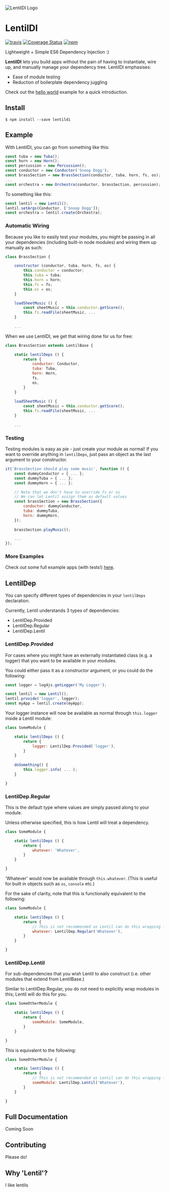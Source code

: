 ![LentilDI Logo](http://i.imgur.com/BKDQnkU.png)

LentilDI
========
[![travis](https://travis-ci.org/magicmark/LentilDI.svg?branch=master)](https://travis-ci.org/magicmark/LentilDI)
[![Coverage Status](https://coveralls.io/repos/github/magicmark/LentilDI/badge.svg?branch=master)](https://coveralls.io/github/magicmark/LentilDI?branch=master)
[![npm](https://img.shields.io/npm/v/lentildi.svg)](https://www.npmjs.com/package/lentildi)

Lightweight + Simple ES6 Dependency Injection :)

**LentilDI** lets you build apps without the pain of having to instantiate, wire up, and manually manage your dependency tree. LentilDI emphasises:

* Ease of module testing
* Reduction of boilerplate dependency juggling

Check out the [hello world](https://github.com/magicmark/LentilDI/blob/master/examples/hello_world/index.js) example for a quick introduction.

## Install

```
$ npm install --save lentildi
```

## Example

With LentilDI, you can go from something like this:

```javascript
const tuba = new Tuba();
const horn = new Horn();
const percussion = new Percussion();
const conductor = new Conductor('Snoop Dogg');
const brassSection = new BrassSection(conductor, tuba, horn, fs, os);
...
const orchestra = new Orchestra(conductor, brassSection, percussion);
```

To something like this:

```javascript
const lentil = new Lentil();
lentil.setArgs(Conductor, ['Snoop Dogg']);
const orchestra = lentil.create(Orchestra);
```

### Automatic Wiring

Because you like to easily test your modules, you might be passing in all your dependencies (including built-in node modules) and wiring them up manually as such:

```javascript
class BrassSection {

    constructor (conductor, tuba, horn, fs, os) {
        this.conductor = conductor;
        this.tuba = tuba;
        this.horn = horn;
        this.fs = fs;
        this.os = os;
    }

    loadSheetMusic () {
        const sheetMusic = this.conductor.getScore();
        this.fs.readFile(sheetMusic, ...
    }
    
    ...
```

When we use LentilDI, we get that wiring done for us for free:

```javascript
class BrassSection extends LentilBase {

    static lentilDeps () {
        return {
            conductor: Conductor,
            tuba: Tuba,
            horn: Horn,
            fs,
            os,
        }
    }
    
    loadSheetMusic () {
        const sheetMusic = this.conductor.getScore();
        this.fs.readFile(sheetMusic, ...
    }
    
    ...
```

### Testing

Testing modules is easy as pie - just create your module as normal!
If you want to override anything in `lentilDeps`, just pass an object as the last argument to your constructor.

```javascript
it('BrassSection should play some music', function () {
    const dummyConductor = { ... };
    const dummyTuba = { ... };
    const dummyHorn = { ... };

    // Note that we don't have to override fs or os
    // We can let Lentil assign them as default values
    const brassSection = new BrassSection({
        conductor: dummyConductor,
        tuba: dummyTuba,
        horn: dummyHorn,
    });
    
    brassSection.playMusic();

    ...
});
```

### More Examples
Check out some full example apps (with tests!) [here](https://github.com/magicmark/LentilDI/tree/master/examples).

## LentilDep

You can specify different types of dependencies in your `lentilDeps` declaration.

Currently, Lentil understands 3 types of dependencies:

* LentilDep.Provided
* LentilDep.Regular
* LentilDep.Lentil

### LentilDep.Provided
For cases where you might have an externally instantiated class (e.g. a logger) that you want to be available in your modules.

You could either pass it as a constructor argument, or you could do the following:

```javascript
const logger = log4js.getLogger('My Logger');

const lentil = new Lentil();
lentil.provide('logger', logger);
const myApp = lentil.create(myApp);
```

Your logger instance will now be available as normal through `this.logger` inside a Lentil module:

```javascript
class SomeModule {

    static lentilDeps () {
        return {
            logger: LentilDep.Provided('logger'),
        }
    }
    
    doSomething() {
        this.logger.info( ... );
    }

}
```

### LentilDep.Regular
This is the default type where values are simply passed along to your module.

Unless otherwise specified, this is how Lentil will treat a dependency.

```javascript
class SomeModule {

    static lentilDeps () {
        return {
            whatever: 'Whatever',
        }
    }

}
```

'Whatever' would now be available through `this.whatever`. (This is useful for built in objects such as `os`, `console` etc.)

For the sake of clarity, note that this is functionally equivalent to the following:

```javascript
class SomeModule {

    static lentilDeps () {
        return {
            // This is not recommended as Lentil can do this wrapping for us. 
            whatever: LentilDep.Regular('Whatever'),
        }
    }

}
```

### LentilDep.Lentil
For sub-dependencies that you wish Lentil to also construct (i.e. other modules that extend from LentilBase.)

Similar to LentilDep.Regular, you do not need to explicitly wrap modules in this; Lentil will do this for you.

```javascript
class SomeOtherModule {

    static lentilDeps () {
        return {
            someModule: SomeModule,
        }
    }

}
```

This is equivalent to the following:

```javascript
class SomeOtherModule {

    static lentilDeps () {
        return {
            // This is not recommended as Lentil can do this wrapping for us. 
            someModule: LentilDep.Lentil('Whatever'),
        }
    }

}
```

## Full Documentation
Coming Soon

## Contributing
Please do!

## Why 'Lentil'?
I like lentils
